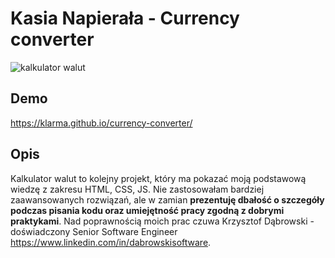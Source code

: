# Kasia Napierała - Currency converter

![kalkulator walut](https://i.postimg.cc/mrkXQDNg/Currency-Converter.png)

## Demo

https://klarma.github.io/currency-converter/

## Opis

Kalkulator walut to kolejny projekt, który ma pokazać moją podstawową wiedzę z zakresu HTML, CSS, JS. Nie zastosowałam bardziej zaawansowanych rozwiązań, ale w zamian **prezentuję dbałość o szczegóły podczas pisania kodu oraz umiejętność pracy zgodną z dobrymi praktykami**. Nad poprawnością moich prac czuwa Krzysztof Dąbrowski - doświadczony Senior Software Engineer https://www.linkedin.com/in/dabrowskisoftware. 